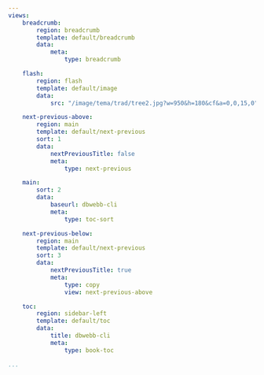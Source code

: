```yaml
---
views:
    breadcrumb:
        region: breadcrumb
        template: default/breadcrumb
        data:
            meta: 
                type: breadcrumb

    flash:
        region: flash
        template: default/image
        data:
            src: "/image/tema/trad/tree2.jpg?w=950&h=180&cf&a=0,0,15,0"

    next-previous-above:
        region: main
        template: default/next-previous
        sort: 1
        data:
            nextPreviousTitle: false
            meta: 
                type: next-previous

    main:
        sort: 2
        data:
            baseurl: dbwebb-cli
            meta:
                type: toc-sort

    next-previous-below:
        region: main
        template: default/next-previous
        sort: 3
        data:
            nextPreviousTitle: true
            meta: 
                type: copy
                view: next-previous-above

    toc:
        region: sidebar-left
        template: default/toc
        data:
            title: dbwebb-cli
            meta: 
                type: book-toc

...
```

